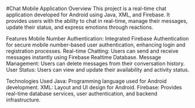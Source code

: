 #Chat Mobile Application
Overview
This project is a real-time chat application developed for Android using Java, XML, and Firebase. It provides users with the ability to chat in real-time, manage their messages, update their status, and express emotions through reactions.

Features
Mobile Number Authentication: Integrated Firebase Authentication for secure mobile number-based user authentication, enhancing login and registration processes.
Real-time Chatting: Users can send and receive messages instantly using Firebase Realtime Database.
Message Management: Users can delete messages from their conversation history.
User Status: Users can view and update their availability and activity status.

Technologies Used
Java: Programming language used for Android development.
XML: Layout and UI design for Android.
Firebase: Provides real-time database services, user authentication, and backend infrastructure.
